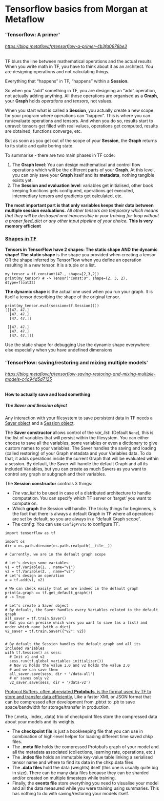 # Tensorflow basics from Morgan at Metaflow

### 'Tensorflow: A primer'
###### https://blog.metaflow.fr/tensorflow-a-primer-4b3fa0978be3

TF blurs the line between mathematical operations and the actual results
When you write math in TF, you have to think about it as an architect. You are designing operations and not calculating things.

Everything that “happens” in TF, “happens” within a __Session__.

So when you “add” something in TF, you are designing an “add” operation, not actually adding anything. All those operations are organised as a __Graph__, your __Graph__ holds _operations_ and _tensors_, not values.

When you start what is called a __Session__, you actually create a new scope for your program where operations can “happen”. This is where you can run/evaluate operations and tensors. And when you do so, results start to unravel: tensors get filled with real values, operations get computed, results are obtained, functions converge, etc.

But as soon as you get out of the scope of your __Session__, the __Graph__ returns to its static and quite boring state.

To summarise - there are two main phases in TF code:
1.  The __Graph level__: You can design mathematical and control flow operations which will be the different parts of your __Graph__. At this level, you can only save your __Graph__ itself and its __metadata__, nothing tangible exists yet.
2.  The __Session and evaluation level__: variables get initialised, other book keeping functions gets configured, operations get executed, intermediary tensors and gradients get calculated, etc.

__The most important part is that only variables keeps their data between multiple session evaluations.__
_All other tensors are temporary which means that they will be destroyed and inaccessible in your training for-loop without a proper feed_dict or any other input pipeline of your choice._ __This is very memory efficient__

### [Shapes in TF](https://blog.metaflow.fr/shapes-and-dynamic-dimensions-in-tensorflow-7b1fe79be363)

__Tensors in TensorFlow have 2 shapes: The static shape AND the dynamic shape!__
__The static shape__ is the shape you provided when creating a tensor OR the shape inferred by TensorFlow when you define an operation resulting in a new tensor. It is a tuple or a list.
```
my_tensor = tf.constant(47., shape=[2,3,2])
print(my_tensor) # -> Tensor("Const:0", shape=(2, 3, 2), dtype=float32)
```
__The dynamic shape__ is the actual one used when you run your graph. It is itself a tensor describing the shape of the original tensor.

```
print(my_tensor.eval(session=tf.Session()))
[[[47. 47.]
  [47. 47.]
  [47. 47.]]

 [[47. 47.]
  [47. 47.]
  [47. 47.]]]
```

Use the static shape for debugging
Use the dynamic shape everywhere else especially when you have undefined dimensions

### 'TensorFlow: saving/restoring and mixing multiple models'
###### https://blog.metaflow.fr/tensorflow-saving-restoring-and-mixing-multiple-models-c4c94d5d7125

#### How to actually save and load something
##### The Saver and Session object
Any interaction with your filesystem to save persistent data in TF needs a [Saver object](https://www.tensorflow.org/api_docs/python/tf/train/Saver) and a [Session object](https://www.tensorflow.org/api_docs/python/tf/Session).

The __Saver constructor__ allows control of the _var_list_: (Default `None`), this is the list of variables that will persist within the filesystem. You can either choose to save all the variables, some variables or even a dictionary to give custom names to your variables.
The Saver handles the saving and loading (called restoring) of your Graph metadata and your Variables data. To do that, it adds operations inside the current Graph that will be evaluated within a session.
By default, the Saver will handle the default Graph and all its included Variables, but you can create as much Savers as you want to control any graph or subgraph and their variables.

The __Session constructor__ controls 3 things:
- _The var_list_ to be used in case of a distributed architecture to handle computation. You can specify which TF server or ‘target’ you want to compute on.
- Which __graph__ the Session will handle. The tricky things for beginners, is the fact that there is always a default Graph in TF where all operations are set by default, so you are always in a “default Graph scope”.
- The config: You can use `ConfigProto` to configure TF.

```
import tensorflow as tf

import os
dir = os.path.dirname(os.path.realpath(__file__))

# Currently, we are in the default graph scope

# Let's design some variables
v1 = tf.Variable(1. , name="v1")
v2 = tf.Variable(2. , name="v2")
# Let's design an operation
a = tf.add(v1, v2)

# We can check easily that we are indeed in the default graph
print(a.graph == tf.get_default_graph())
# -> True

# Let's create a Saver object
# By default, the Saver handles every Variables related to the default graph
all_saver = tf.train.Saver() 
# But you can precise which vars you want to save (as a list) and under which name (with a dict)
v2_saver = tf.train.Saver({"v2": v2}) 


# By default the Session handles the default graph and all its included variables
with tf.Session() as sess:
  # Init v1 and v2   
  sess.run(tf.global_variables_initializer())
  # Now v1 holds the value 1.0 and v2 holds the value 2.0
  # and we can save them
  all_saver.save(sess, dir + '/data-all')
  # or saves only v2
  v2_saver.save(sess, dir + '/data-v2')
  ```
  
  [Protocol Buffers, often abreviated __Protobufs__, is the format used by TF to store and transfer data efficiently.](https://developers.google.com/protocol-buffers/) Like a faster XML or JSON format that can be compressed after development from .pbtxt to .pb to save space/bandwidth for storage/transfer in production.
  

The (.meta, .index, .data) trio of checkpoint files store the compressed data about your models and its weights.
- The __checkpoint file__ is just a bookkeeping file that you can use in combination of high-level helper for loading different time saved chkp files.
- The __.meta file__ holds the compressed Protobufs graph of your model and all the metadata associated (collections, learning rate, operations, etc.)
- The __.index file__ holds an immutable key-value table linking a serialised tensor name and where to find its data in the chkp.data files
- The __.data files__ hold the data (weights) itself (this one is usually quite big in size). There can be many data files because they can be sharded and/or created on multiple timesteps while training.
- Finally, the __events file__ store everything you need to visualise your model and all the data measured while you were training using summaries. This has nothing to do with saving/restoring your models itself.

